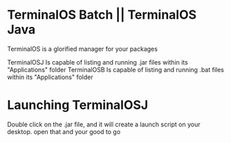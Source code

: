 # TerminalOS Batch || TerminalOS Java
TerminalOS is a glorified manager for your packages

TerminalOSJ Is capable of listing and running .jar files within its "Applications" folder
TerminalOSB Is capable of listing and running .bat files within its "Applications" folder

# Launching TerminalOSJ
Double click on the .jar file, and it will create a launch script on your desktop. open that and your good to go
